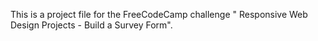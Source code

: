 This is a project file for the FreeCodeCamp challenge " Responsive Web Design Projects - Build a Survey Form".
